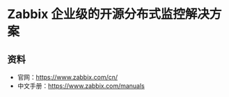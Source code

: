 # Zabbix 企业级的开源分布式监控解决方案

## 资料

- 官网：https://www.zabbix.com/cn/
- 中文手册：https://www.zabbix.com/manuals